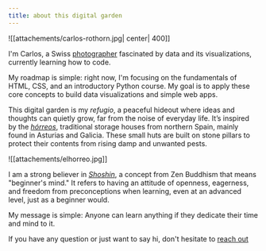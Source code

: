 ```yaml
---
title: about this digital garden
---
```

![[attachements/carlos-rothorn.jpg| center| 400]]

I'm Carlos, a Swiss [photographer](http://www.faustkeil.ch) fascinated by data and its visualizations, currently learning how to code.

My roadmap is simple: right now, I'm focusing on the fundamentals of HTML, CSS, and an introductory Python course. My goal is to apply these core concepts to build data visualizations and simple web apps.

This digital garden is my _refugio_, a peaceful hideout where ideas and thoughts can quietly grow, far from the noise of everyday life. It’s inspired by the [_hórreos_](https://en.wikipedia.org/wiki/H%C3%B3rreo), traditional storage houses from northern Spain, mainly found in Asturias and Galicia. These small huts are built on stone pillars to protect their contents from rising damp and unwanted pests.

![[attachements/elhorreo.jpg]]

I am a strong believer in [_Shoshin_](https://en.wikipedia.org/wiki/Shoshin), a concept from Zen Buddhism that means "beginner's mind." It refers to having an attitude of openness, eagerness, and freedom from preconceptions when learning, even at an advanced level, just as a beginner would.

My message is simple: Anyone can learn anything if they dedicate their time and mind to it.

If you have any question or just want to say hi, don't hesitate to [reach out](mailto:hi@carlosmeyer.com)



